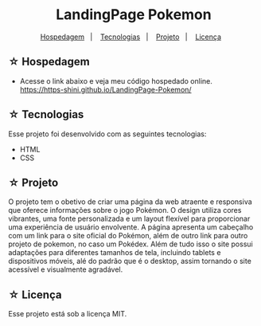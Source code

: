 # <h1 align="center">LandingPage Pokemon</h1>

<p align="center">
  <a href="#-hospedagem">Hospedagem</a>&nbsp;&nbsp;&nbsp;|&nbsp;&nbsp;&nbsp;
  <a href="#-tecnologias">Tecnologias</a>&nbsp;&nbsp;&nbsp;|&nbsp;&nbsp;&nbsp;
  <a href="#-projeto">Projeto</a>&nbsp;&nbsp;&nbsp;|&nbsp;&nbsp;&nbsp;
  <a href="#-licença">Licença</a>&nbsp;&nbsp;&nbsp;
</p>

## ☆ Hospedagem

- Acesse o link abaixo e veja meu código hospedado online.<br>
https://https-shini.github.io/LandingPage-Pokemon/

## ☆ Tecnologias

Esse projeto foi desenvolvido com as seguintes tecnologias:
- HTML
- CSS

## ☆ Projeto

O projeto tem o obetivo de criar uma página da web atraente e responsiva que oferece informações sobre o jogo Pokémon. O design utiliza cores vibrantes, uma fonte personalizada e um layout flexível para proporcionar uma experiência de usuário envolvente. A página apresenta um cabeçalho com um link para o site oficial do Pokémon, além de outro link para outro projeto de pokemon, no caso um Pokédex. Além de tudo isso o site possui adaptações para diferentes tamanhos de tela, incluindo tablets e dispositivos móveis, alé do padrão que é o desktop, assim tornando o site acessível e visualmente agradável.

## ☆ Licença

Esse projeto está sob a licença MIT.
